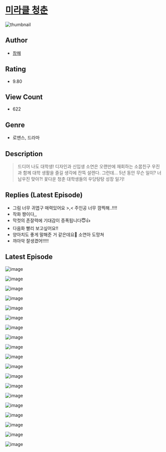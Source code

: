 # [미라클 청춘](https://comic.naver.com/challenge/list?titleId=809952)
![thumbnail](https://image-comic.pstatic.net/user_contents_data/challenge_comic/2023/05/23/360719/upload_4063202778404827189_480x623.jpeg)

## Author
- [창해](https://comic.naver.com/artistTitle?id=360719)

## Rating
- 9.80

## View Count
- 622

## Genre
- 로맨스, 드라마

## Description
> 드디어 나도 대학생! 디자인과 신입생 소연은 오랜만에 재회하는 소꿉친구 우진과 함께 대학 생활을 즐길 생각에 잔뜩 설렌다. 그런데… 5년 동안 무슨 일이? 너 남우진 맞아?! 꽃다운 청춘 대학생들의 우당탕탕 성장 일기!

## Replies (Latest Episode)
- 그림 너무 귀엽구 매력있어요 >,< 주인공 너무 깜찍해..!!!!
- 작화 짱이다,,
- 막컷의 존잘력에 기대감이 증폭됩니다😇👍
- 다음화 빨리 보고싶어요!!
- 양아치도 좋게 말해준 거 같은데요🥹 소연아 도망쳐
- 꺄아악 잘생겼어!!!!!

## Latest Episode
![image](https://image-comic.pstatic.net/user_contents_data/challenge_comic/2023/05/23/360719/upload_7293128115574170163.jpeg)

![image](https://image-comic.pstatic.net/user_contents_data/challenge_comic/2023/05/23/360719/upload_7234528336949884980.jpeg)

![image](https://image-comic.pstatic.net/user_contents_data/challenge_comic/2023/05/23/360719/upload_3474355830921574456.jpeg)

![image](https://image-comic.pstatic.net/user_contents_data/challenge_comic/2023/05/23/360719/upload_3991423158928696624.jpeg)

![image](https://image-comic.pstatic.net/user_contents_data/challenge_comic/2023/05/23/360719/upload_7148445591561319478.jpeg)

![image](https://image-comic.pstatic.net/user_contents_data/challenge_comic/2023/05/23/360719/upload_3689685463724209456.jpeg)

![image](https://image-comic.pstatic.net/user_contents_data/challenge_comic/2023/05/23/360719/upload_7234580229429343077.jpeg)

![image](https://image-comic.pstatic.net/user_contents_data/challenge_comic/2023/05/23/360719/upload_7004053335198284129.jpeg)

![image](https://image-comic.pstatic.net/user_contents_data/challenge_comic/2023/05/23/360719/upload_7016998779633415013.jpeg)

![image](https://image-comic.pstatic.net/user_contents_data/challenge_comic/2023/05/23/360719/upload_3689686382008296244.jpeg)

![image](https://image-comic.pstatic.net/user_contents_data/challenge_comic/2023/05/23/360719/upload_7377803515170994487.jpeg)

![image](https://image-comic.pstatic.net/user_contents_data/challenge_comic/2023/05/23/360719/upload_3616450116591958329.jpeg)

![image](https://image-comic.pstatic.net/user_contents_data/challenge_comic/2023/05/23/360719/upload_7149854951474477104.jpeg)

![image](https://image-comic.pstatic.net/user_contents_data/challenge_comic/2023/05/23/360719/upload_3762533614390097459.jpeg)

![image](https://image-comic.pstatic.net/user_contents_data/challenge_comic/2023/05/23/360719/upload_7221584009877468771.jpeg)

![image](https://image-comic.pstatic.net/user_contents_data/challenge_comic/2023/05/23/360719/upload_7378131169666426210.jpeg)

![image](https://image-comic.pstatic.net/user_contents_data/challenge_comic/2023/05/23/360719/upload_3689911962330739764.jpeg)

![image](https://image-comic.pstatic.net/user_contents_data/challenge_comic/2023/05/23/360719/upload_4063765517908009830.jpeg)

![image](https://image-comic.pstatic.net/user_contents_data/challenge_comic/2023/05/23/360719/upload_7377240543840515122.jpeg)
